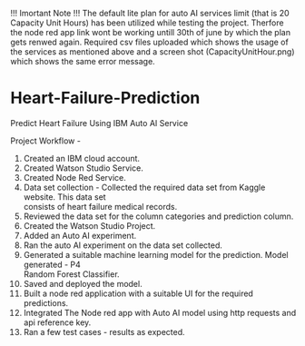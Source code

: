 
!!! Imortant Note !!!
The default lite plan for auto AI services limit (that is 20 Capacity Unit Hours) has been utilized while testing the project.
Therfore the node red app link wont be working untill 30th of june by which the plan gets renwed again. Required csv files uploaded which shows the usage of the services as mentioned above and a screen shot (CapacityUnitHour.png) which shows the same error message. 


# Heart-Failure-Prediction
Predict Heart Failure Using IBM Auto AI Service


Project Workflow -

1. Created an IBM cloud account.
2. Created Watson Studio Service.
3. Created Node Red Service.
4. Data set collection - Collected the required data set from Kaggle website. This data set               
                                     consists of heart failure medical records.
5. Reviewed the data set for the column categories and prediction column.
6. Created the Watson Studio Project.
7. Added an Auto AI experiment.
8. Ran the auto AI experiment on the data set collected.
9. Generated a suitable machine learning model for the prediction. Model generated - P4          
     Random Forest Classifier.
10. Saved and deployed the model.
11. Built a node red application with a suitable UI for the required predictions.
12. Integrated The Node red app with Auto AI model using http requests and api reference key.
13. Ran a few test cases - results as expected.

